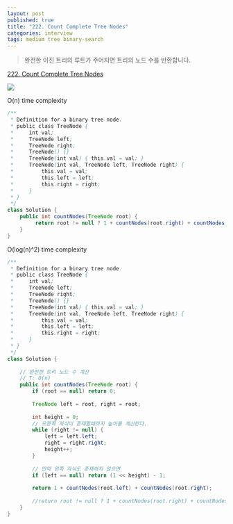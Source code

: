 ```yaml
---
layout: post
published: true
title: "222. Count Complete Tree Nodes"
categories: interview
tags: medium tree binary-search
---
```


> 완전한 이진 트리의 루트가 주어지면 트리의 노드 수를 반환합니다.

[222. Count Complete Tree Nodes](https://leetcode.com/problems/count-complete-tree-nodes/)

![](https://assets.leetcode.com/uploads/2021/01/14/complete.jpg)

O(n) time complexity
```java
/**
 * Definition for a binary tree node.
 * public class TreeNode {
 *     int val;
 *     TreeNode left;
 *     TreeNode right;
 *     TreeNode() {}
 *     TreeNode(int val) { this.val = val; }
 *     TreeNode(int val, TreeNode left, TreeNode right) {
 *         this.val = val;
 *         this.left = left;
 *         this.right = right;
 *     }
 * }
 */
class Solution {
    public int countNodes(TreeNode root) {
         return root != null ? 1 + countNodes(root.right) + countNodes(root.left) : 0;
    }
}
```

O(log(n)^2) time complexity
```java
/**
 * Definition for a binary tree node.
 * public class TreeNode {
 *     int val;
 *     TreeNode left;
 *     TreeNode right;
 *     TreeNode() {}
 *     TreeNode(int val) { this.val = val; }
 *     TreeNode(int val, TreeNode left, TreeNode right) {
 *         this.val = val;
 *         this.left = left;
 *         this.right = right;
 *     }
 * }
 */
class Solution {
    
    // 완전한 트리 노드 수 계산
    // T: O(n)
    public int countNodes(TreeNode root) {
        if (root == null) return 0;
        
        TreeNode left = root, right = root;
        
        int height = 0;
        // 오른쪽 자식이 존재할때까지 높이를 계산한다.
        while (right != null) {
            left = left.left;
            right = right.right;
            height++;
        }
        
        // 만약 왼쪽 자식도 존재하지 않으면  
        if (left == null) return (1 << height) - 1;
        
        return 1 + countNodes(root.left) + countNodes(root.right);
        
        //return root != null ? 1 + countNodes(root.right) + countNodes(root.left) : 0;
    }
}
```